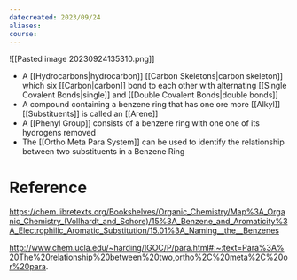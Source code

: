 ```yaml
---
datecreated: 2023/09/24
aliases: 
course:
---
```

![[Pasted image 20230924135310.png]]

- A [[Hydrocarbons|hydrocarbon]] [[Carbon Skeletons|carbon skeleton]] which six [[Carbon|carbon]] bond to each other with alternating [[Single Covalent Bonds|single]] and [[Double Covalent Bonds|double bonds]]
- A compound containing a benzene ring that has one ore more [[Alkyl]] [[Substituents]] is called an [[Arene]]
- A [[Phenyl Group]] consists of a benzene ring with one one of its hydrogens removed
- The [[Ortho Meta Para System]] can be used to identify the relationship between two substituents in a Benzene Ring


# Reference

https://chem.libretexts.org/Bookshelves/Organic_Chemistry/Map%3A_Organic_Chemistry_(Vollhardt_and_Schore)/15%3A_Benzene_and_Aromaticity%3A_Electrophilic_Aromatic_Substitution/15.01%3A_Naming__the__Benzenes

http://www.chem.ucla.edu/~harding/IGOC/P/para.html#:~:text=Para%3A%20The%20relationship%20between%20two,ortho%2C%20meta%2C%20or%20para.